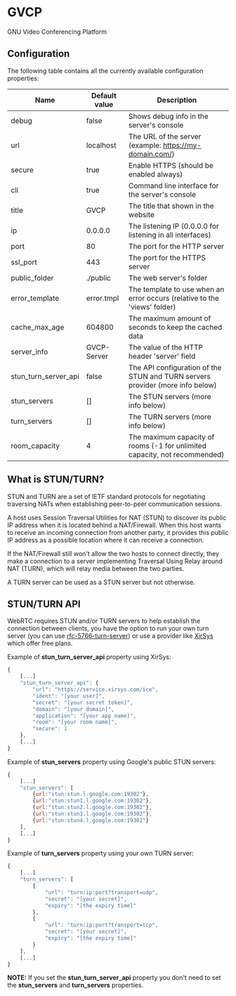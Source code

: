 # GVCP
GNU Video Conferencing Platform

## Configuration

  The following table contains all the currently available configuration properties:

| Name | Default value | Description |
| ------------- | ------------- | ------------- |
| debug | false | Shows debug info in the server's console |
| url | localhost | The URL of the server (example: https://my-domain.com/) |
| secure | true | Enable HTTPS (should be enabled always) |
| cli | true | Command line interface for the server's console |
| title | GVCP | The title that shown in the website |
| ip | 0.0.0.0 | The listening IP (0.0.0.0 for listening in all interfaces) |
| port | 80 | The port for the HTTP server |
| ssl_port | 443 | The port for the HTTPS server |
| public_folder | ./public | The web server's folder |
| error_template | error.tmpl | The template to use when an error occurs (relative to the 'views' folder) |
| cache_max_age | 604800 | The maximum amount of seconds to keep the cached data |
| server_info | GVCP-Server | The value of the HTTP header 'server' field |
| stun_turn_server_api | false | The API configuration of the STUN and TURN servers provider (more info below) |
| stun_servers | [] | The STUN servers (more info below) |
| turn_servers | [] | The TURN servers (more info below) |
| room_capacity | 4 | The maximum capacity of rooms (-1 for unlimited capacity, not recommended) |

## What is STUN/TURN?

  STUN and TURN are a set of IETF standard protocols for negotiating traversing NATs when establishing peer-to-peer communication sessions.

  A host uses Session Traversal Utilities for NAT (STUN) to discover its public IP address when it is located behind a NAT/Firewall. When this host wants to receive an incoming connection from another party, it provides this public IP address as a possible location where it can receive a connection.

  If the NAT/Firewall still won't allow the two hosts to connect directly, they make a connection to a server implementing Traversal Using Relay around NAT (TURN), which will relay media between the two parties.

  A TURN server can be used as a STUN server but not otherwise.

## STUN/TURN API

  WebRTC requires STUN and/or TURN servers to help establish the connection between clients, you have the option to run your own turn server (you can use [rfc-5766-turn-server](https://github.com/coturn/coturn)) or use a provider like [XirSys](http://xirsys.com) which offer free plans.

  Example of **stun_turn_server_api** property using XirSys:

```js
{
    [...]
    "stun_turn_server_api": {
        "url": "https://service.xirsys.com/ice",
        "ident": "[your user]",
        "secret": "[your secret token]",
        "domain": "[your domain]",
        "application": "[your app name]",
        "room": "[your room name]",
        "secure": 1
    },
    [...]
}
```

  Example of **stun_servers** property using Google's public STUN servers:

```js
{
    [...]
    "stun_servers": [
        {url:"stun:stun.l.google.com:19302"},
        {url:"stun:stun1.l.google.com:19302"},
        {url:"stun:stun2.l.google.com:19302"},
        {url:"stun:stun3.l.google.com:19302"},
        {url:"stun:stun4.l.google.com:19302"}
    ],
    [...]
}
```

  Example of **turn_servers** property using your own TURN server:

```js
{
    [...]
    "turn_servers": [
        {
            "url": "turn:ip:port?transport=udp",
            "secret": "[your secret]",
            "expiry": "[the expiry time]"
        },
        {
            "url": "turn:ip:port?transport=tcp",
            "secret": "[your secret]",
            "expiry": "[the expiry time]"
        }
    ],
    [...]
}
```

  **NOTE:** If you set the **stun_turn_server_api** property you don't need to set the **stun_servers** and **turn_servers** properties.
